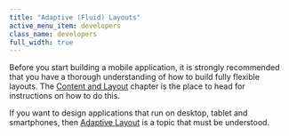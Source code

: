 ```yaml
---
title: "Adaptive (Fluid) Layouts"
active_menu_item: developers
class_name: developers
full_width: true
---
```



Before you start building a mobile application, it is strongly recommended that you have a thorough understanding of how to build fully flexible layouts. The [Content and Layout](/developers/user-guide/product-guide/content-and-app-layout/) chapter is the place to head for instructions on how to do this.

If you want to design applications that run on desktop, tablet and smartphones, then [Adaptive Layout](/developers/user-guide/product-guide/content-and-app-layout/responsive-adaptive-fluid-design/) is a topic that must be understood.

